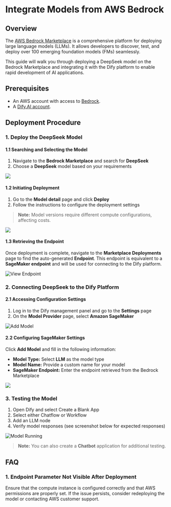 # Integrate Models from AWS Bedrock

## Overview

The [AWS Bedrock Marketplace](https://aws.amazon.com/bedrock/marketplace/) is a comprehensive platform for deploying large language models (LLMs). It allows developers to discover, test, and deploy over 100 emerging foundation models (FMs) seamlessly. 

This guide will walk you through deploying a DeepSeek model on the Bedrock Marketplace and integrating it with the Dify platform to enable rapid development of AI applications.

## Prerequisites

- An AWS account with access to [Bedrock](https://aws.amazon.com/bedrock/).
- A [Dify.AI account](https://cloud.dify.ai/).

## Deployment Procedure

### 1. Deploy the DeepSeek Model

#### 1.1 Searching and Selecting the Model

1. Navigate to the **Bedrock Marketplace** and search for **DeepSeek**
2. Choose a **DeepSeek** model based on your requirements

![](https://assets-docs.dify.ai/2025/02/9c6e17fc0cf262b2005013bf122251d1.png)

#### 1.2 Initiating Deployment
1. Go to the **Model detail** page and click **Deploy**
2. Follow the instructions to configure the deployment settings

> **Note:** Model versions require different compute configurations, affecting costs.

![](https://assets-docs.dify.ai/2025/02/613497e3473d9b6eaa7cb5611decee0c.png)

#### 1.3 Retrieving the Endpoint

Once deployment is complete, navigate to the **Marketplace Deployments** page to find the auto-generated **Endpoint**. This endpoint is equivalent to a **SageMaker endpoint** and will be used for connecting to the Dify platform.

![View Endpoint](https://assets-docs.dify.ai/2025/02/82a1d6406662b83386b86ec511ab20be.png)

### 2. Connecting DeepSeek to the Dify Platform

#### 2.1 Accessing Configuration Settings

1. Log in to the Dify management panel and go to the **Settings** page
2. On the **Model Provider** page, select **Amazon SageMaker**

![Add Model](https://assets-docs.dify.ai/2025/02/864fc8476c47b460b67f14152cbbf360.png)

#### 2.2 Configuring SageMaker Settings

Click **Add Model** and fill in the following information:
   
   * **Model Type:** Select **LLM** as the model type
   * **Model Name:** Provide a custom name for your model
   * **SageMaker Endpoint:** Enter the endpoint retrieved from the Bedrock Marketplace

![](https://assets-docs.dify.ai/2025/02/1feaa8d5054933f42da25a8f655b5a9e.png)

### 3. Testing the Model

1. Open Dify and select Create a Blank App
2. Select either Chatflow or Workflow
3. Add an LLM node
4. Verify model responses (see screenshot below for expected responses)

![Model Running](https://assets-docs.dify.ai/2025/02/e7fb06888101662ecb970401fdba63b5.png)

> **Note:** You can also create a **Chatbot** application for additional testing.

## FAQ

### 1. **Endpoint Parameter Not Visible After Deployment**

Ensure that the compute instance is configured correctly and that AWS permissions are properly set. If the issue persists, consider redeploying the model or contacting AWS customer support.

